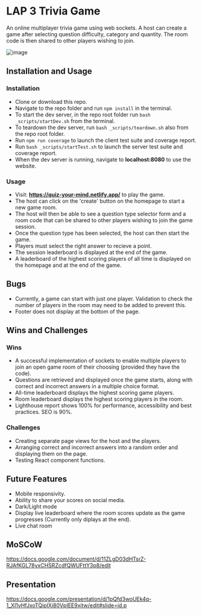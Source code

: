# LAP 3 Trivia Game
An online multiplayer trivia game using web sockets. A host can create a game after selecting question difficulty, category and quantity. The room code is then shared to other players wishing to join.

![image](https://user-images.githubusercontent.com/37987393/142598778-70cc7ef8-4605-4652-ae02-0ff2100d253b.png)

## Installation and Usage

### Installation
- Clone or download this repo.
- Navigate to the repo folder and run `npm install` in the terminal.
- To start the dev server, in the repo root folder run `bash _scripts/startDev.sh` from the terminal.
- To teardown the dev server, run `bash _scripts/teardown.sh` also from the repo root folder.
- Run `npm run coverage` to launch the client test suite and coverage report.
- Run `bash _scripts/startTest.sh` to launch the server test suite and coverage report.
- When the dev server is running, navigate to **localhost:8080** to use the website.

### Usage
- Visit: **https://quiz-your-mind.netlify.app/** to play the game.
- The host can click on the 'create' button on the homepage to start a new game room.
- The host will then be able to see a question type selector form and a room code that can be shared to other players wishing to join the game session.
- Once the question type has been selected, the host can then start the game.
- Players must select the right answer to recieve a point.
- The session leaderboard is displayed at the end of the game.
- A leaderboard of the highest scoring players of all time is displayed on the homepage and at the end of the game.

## Bugs
- Currently, a game can start with just one player. Validation to check the number of players in the room may need to be added to prevent this.
- Footer does not display at the bottom of the page.

## Wins and Challenges

### Wins
- A successful implementation of sockets to enable multiple players to join an open game room of their choosing (provided they have the code).
- Questions are retrieved and displayed once the game starts, along with correct and incorrect answers in a multiple choice format.
- All-time leaderboard displays the highest scoring game players.
- Room leaderboard displays the highest scoring players in the room.
- Lighthouse report shows 100% for performance, accessibility and best practices. SEO is 90%.

### Challenges
- Creating separate page views for the host and the players.
- Arranging correct and incorrect answers into a random order and displaying them on the page.
- Testing React component functions.

## Future Features
- Mobile responsivity.
- Ability to share your scores on social media.
- Dark/Light mode
- Display live leaderboard where the room scores update as the game progresses (Currently only diplays at the end).
- Live chat room

## MoSCoW
https://docs.google.com/document/d/11ZLgD03dHTsrZ-RJAfKGL78yxCHSRZcdfQWUFttY3p8/edit

## Presentation
https://docs.google.com/presentation/d/1pQfd3woUEk4q-1_Xl1vHfJxoTQjpIXi80VpIEE9xjtw/edit#slide=id.p